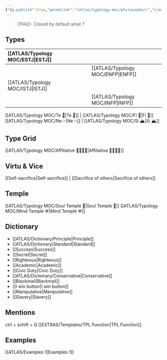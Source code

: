 ```yaml
---
{"dg-publish":true,"permalink":"/atlas/typology-moc/philosopher/","created":"MMM dd, yyyy h:mm a","updated":""}
---
```



> [!FAQ]- Closed by default
> what ?

## Types 

| [[ATLAS/Typology MOC/ESTJ\|ESTJ]]&nbsp; |   |       |  |
|:---------------|:-----------|:---------------|:---------------|
|     |  |  | [[ATLAS/Typology MOC/ENFP\|ENFP]]       |
| [[ATLAS/Typology MOC/ISTJ\|ISTJ]]       |  |      |      |
| |  |    | [[ATLAS/Typology MOC/INFP\|INFP]]       |  

[[ATLAS/Typology MOC/Te 🏹\|Te 🏹]] | [[ATLAS/Typology MOC/Fi 🔱\|Fi 🔱]]
[[ATLAS/Typology MOC/Ne 💦\|Ne 💦]] | [[ATLAS/Typology MOC/Si 🏔️\|Si 🏔️]]

## Type Grid 
[[ATLAS/Typology MOC/Affiliative 👨‍👩‍👧‍👦\|Affiliative 👨‍👩‍👧‍👦]] 

## Virtu & Vice
[[Self-sacrifice\|Self-sacrifice]] | [[Sacrifice of others\|Sacrifice of others]]

## Temple 
[[ATLAS/Typology MOC/Soul Temple 👥\|Soul Temple 👥]]
[[ATLAS/Typology MOC/Mind Temple ⚒️\|Mind Temple ⚒️]]

## Dictionary
- [[ATLAS/Dictionary/Principle\|Principle]]
- [[ATLAS/Dictionary/Standard\|Standard]]
- [[Success\|Success]]
- [[Secret\|Secret]]
- [[Righteous\|Righteous]]
- [[Academic\|Academic]]
- [[Civic Duty\|Civic Duty]]
- [[ATLAS/Dictionary/Conservative\|Conservative]] 
- [[Blackmail\|Blackmail]]
- [[I win button\|I win button]]
- [[Manipulative\|Manipulative]]
- [[Slavery\|Slavery]] 

## Mentions 
ctrl + schift + Q
[[EXTRAS/Templates/TPL Function\|TPL Function]]

## Examples 
[[ATLAS/Examples 1\|Examples 1]] 
